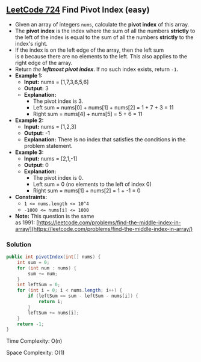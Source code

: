 ## [LeetCode 724](https://leetcode.com/problems/find-pivot-index/) Find Pivot Index (easy)

- Given an array of integers `nums`, calculate the **pivot index** of this array.
- The **pivot index** is the index where the sum of all the numbers **strictly** to the left of the index is equal to the sum of all the numbers **strictly** to the index's right.
- If the index is on the left edge of the array, then the left sum is `0` because there are no elements to the left. This also applies to the right edge of the array.
- Return _the **leftmost pivot index**_. If no such index exists, return `-1`.
- **Example 1:**
    - **Input:** nums = [1,7,3,6,5,6]
    - **Output:** 3
    - **Explanation:**
        - The pivot index is 3.
        - Left sum = nums[0] + nums[1] + nums[2] = 1 + 7 + 3 = 11
        - Right sum = nums[4] + nums[5] = 5 + 6 = 11
- **Example 2:**
    - **Input:** nums = [1,2,3]
    - **Output:** -1
    - **Explanation:** There is no index that satisfies the conditions in the problem statement.
- **Example 3:**
    - **Input:** nums = [2,1,-1]
    - **Output:** 0
    - **Explanation:**
        - The pivot index is 0.
        - Left sum = 0 (no elements to the left of index 0)
        - Right sum = nums[1] + nums[2] = 1 + -1 = 0
- **Constraints:**
    -   `1 <= nums.length <= 10^4`
    -   `-1000 <= nums[i] <= 1000`
- **Note:** This question is the same as 1991: [https://leetcode.com/problems/find-the-middle-index-in-array/](https://leetcode.com/problems/find-the-middle-index-in-array/)

### Solution

```java
public int pivotIndex(int[] nums) {
    int sum = 0;
    for (int num : nums) {
        sum += num;
    }
    int leftSum = 0;
    for (int i = 0; i < nums.length; i++) {
        if (leftSum == sum - leftSum - nums[i]) {
            return i;
        }
        leftSum += nums[i];
    }
    return -1;
}
```

Time Complexity: O(n)

Space Complexity: O(1)